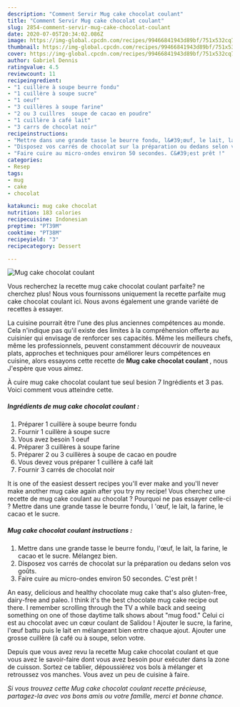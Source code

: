 ```yaml
---
description: "Comment Servir Mug cake chocolat coulant"
title: "Comment Servir Mug cake chocolat coulant"
slug: 2854-comment-servir-mug-cake-chocolat-coulant
date: 2020-07-05T20:34:02.086Z
image: https://img-global.cpcdn.com/recipes/99466841943d89bf/751x532cq70/mug-cake-chocolat-coulant-photo-principale-de-la-recette.jpg
thumbnail: https://img-global.cpcdn.com/recipes/99466841943d89bf/751x532cq70/mug-cake-chocolat-coulant-photo-principale-de-la-recette.jpg
cover: https://img-global.cpcdn.com/recipes/99466841943d89bf/751x532cq70/mug-cake-chocolat-coulant-photo-principale-de-la-recette.jpg
author: Gabriel Dennis
ratingvalue: 4.5
reviewcount: 11
recipeingredient:
- "1 cuillère à soupe beurre fondu"
- "1 cuillère à soupe sucre"
- "1 oeuf"
- "3 cuillères à soupe farine"
- "2 ou 3 cuillres  soupe de cacao en poudre"
- "1 cuillère à café lait"
- "3 carrs de chocolat noir"
recipeinstructions:
- "Mettre dans une grande tasse le beurre fondu, l&#39;œuf, le lait, la farine, le cacao et le sucre. Mélangez bien."
- "Disposez vos carrés de chocolat sur la préparation ou dedans selon vos goûts."
- "Faire cuire au micro-ondes environ 50 secondes. C&#39;est prêt !"
categories:
- Resep
tags:
- mug
- cake
- chocolat

katakunci: mug cake chocolat 
nutrition: 183 calories
recipecuisine: Indonesian
preptime: "PT39M"
cooktime: "PT38M"
recipeyield: "3"
recipecategory: Dessert

---
```



![Mug cake chocolat coulant](https://img-global.cpcdn.com/recipes/99466841943d89bf/751x532cq70/mug-cake-chocolat-coulant-photo-principale-de-la-recette.jpg)

Vous recherchez la recette mug cake chocolat coulant parfaite? ne cherchez plus! Nous vous fournissons uniquement la recette parfaite mug cake chocolat coulant ici. Nous avons également une grande variété de recettes à essayer.

La cuisine pourrait être l'une des plus anciennes compétences au monde. Cela n'indique pas qu'il existe des limites à la compréhension offerte au cuisinier qui envisage de renforcer ses capacités. Même les meilleurs chefs, même les professionnels, peuvent constamment découvrir de nouveaux plats, approches et techniques pour améliorer leurs compétences en cuisine, alors essayons cette recette de <strong> Mug cake chocolat coulant </strong>, nous J'espère que vous aimez.

<!--inarticleads1-->

À cuire mug cake chocolat coulant tue seul besion 7 Ingrédients et 3 pas. Voici comment vous atteindre cette.

##### Ingrédients de mug cake chocolat coulant :

1. Préparer 1 cuillère à soupe beurre fondu
1. Fournir 1 cuillère à soupe sucre
1. Vous avez besoin 1 oeuf
1. Préparer 3 cuillères à soupe farine
1. Préparer 2 ou 3 cuillères à soupe de cacao en poudre
1. Vous devez vous préparer 1 cuillère à café lait
1. Fournir 3 carrés de chocolat noir


It is one of the easiest dessert recipes you&#39;ll ever make and you&#39;ll never make another mug cake again after you try my recipe! Vous cherchez une recette de mug cake coulant au chocolat ? Pourquoi ne pas essayer celle-ci ? Mettre dans une grande tasse le beurre fondu, l &#39;œuf, le lait, la farine, le cacao et le sucre. 

<!--inarticleads2-->

##### Mug cake chocolat coulant instructions :

1. Mettre dans une grande tasse le beurre fondu, l&#39;œuf, le lait, la farine, le cacao et le sucre. Mélangez bien.
1. Disposez vos carrés de chocolat sur la préparation ou dedans selon vos goûts.
1. Faire cuire au micro-ondes environ 50 secondes. C&#39;est prêt !


An easy, delicious and healthy chocolate mug cake that&#39;s also gluten-free, dairy-free and paleo. I think it&#39;s the best chocolate mug cake recipe out there. I remember scrolling through the TV a while back and seeing something on one of those daytime talk shows about &#34;mug food.&#34; Celui ci est au chocolat avec un cœur coulant de Salidou ! Ajouter le sucre, la farine, l&#39;œuf battu puis le lait en mélangeant bien entre chaque ajout. Ajouter une grosse cuillère (à café ou à soupe, selon votre. 

<!--inarticleads1-->

<p>
Depuis que vous avez revu la recette Mug cake chocolat coulant et que vous avez le savoir-faire dont vous avez besoin pour exécuter dans la zone de cuisson. Sortez ce tablier, dépoussiérez vos bols à mélanger et retroussez vos manches. Vous avez un peu de cuisine à faire.
</p>

<p>
<i>Si vous trouvez cette Mug cake chocolat coulant recette précieuse, partagez-la avec vos bons amis ou votre famille, merci et bonne chance.</i>
</p>
